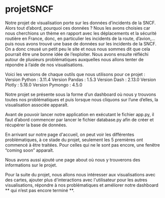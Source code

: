 # projetSNCF

Notre projet de visualisation porte sur les données d’incidents de la SNCF. Alors tout d’abord, pourquoi ces données ? Nous les avons choisies car nous cherchions un thème en rapport avec les déplacements et la sécurité routière en France, donc, en particulier les incidents de la route, d’avion,... puis nous avons trouvé une base de données sur les incidents de la SNCF. On a donc creusé un petit peu le site et nous nous sommes dit que cela pourrait être une bonne idée de l’exploiter. Nous avons ensuite réfléchi autour de plusieurs problématiques auxquelles nous allons tenter de répondre à l’aide de nos visualisations.  

Voici les versions de chaque outils que nous utilisons pour ce projet : 
Version Python : 3.11.4 
Version Pandas : 1.5.3 
Version Dash : 2.13.0
Version Plotly : 5.18.0 
Version Pymongo : 4.5.0 

Notre projet se présente sous la forme d’un dashboard où nous y trouvons toutes nos problématiques et puis lorsque nous cliquons sur l’une d’elles, la visualisation associée apparaît. 

Avant de pouvoir lancer notre application en exécutant le fichier app.py, il faut d’abord commencer par lancer le fichier database.py afin de créer et récupérer la base de données. 

En arrivant sur notre page d'accueil, on peut voir les différentes problématiques, à ce stade du projet, seulement les 5 premières ont commencé à être traitées. Pour celles qui ne le sont pas encore, une fenêtre “coming soon” apparaît. 

Nous avons aussi ajouté une page about où nous y trouverons des informations sur le projet.

Pour la suite du projet, nous allons nous intéresser aux visualisations avec des cartes, ajouter plus d'interactions avec l'utilisateur pour les autres visualisations, répondre à nos problématiques  et améliorer notre dashboard ** qui n’est pas encore terminé **.  
